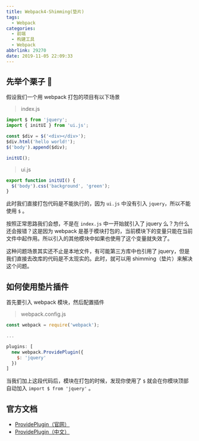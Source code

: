 ```yaml
---
title: Webpack4-Shimming(垫片)
tags:
  - Webpack
categories:
  - 前端
  - 构建工具
  - Webpack
abbrlink: 29270
date: 2019-11-05 22:09:33
---
```


## 先举个栗子 🌰

假设我们一个用 webpack 打包的项目有以下场景

> index.js

```js
import $ from 'jquery';
import { initUI } from 'ui.js';

const $div = $('<div></div>');
$div.html('hello world!');
$('body').append($div);

initUI();
```

<!-- more -->

> ui.js

```js
export function initUI() {
  $('body').css('background', 'green');
}
```

此时我们直接打包代码是不能执行的，因为 `ui.js` 中没有引入 `jquery`，所以不能使用 `$` 。

按照正常思路我们会想，不是在 `index.js` 中一开始就引入了 jquery 么？为什么还会报错？这是因为 webpack 是基于模块打包的，当前模块下的变量只能在当前文件中起作用。所以引入的其他模块中如果也使用了这个变量就失效了。

这种问题场景其实还不止是本地文件，有可能第三方库中也引用了 jquery，但是我们直接去改库的代码是不太现实的。此时，就可以用 shimming（垫片）来解决这个问题。

## 如何使用垫片插件

首先要引入 webpack 模块，然后配置插件

> webpack.config.js

```js
const webpack = require('webpack');

...

plugins: [
  new webpack.ProvidePlugin({
    $: 'jquery'
  })
]
```

当我们加上这段代码后，模块在打包的时候，发现你使用了 `$` 就会在你模块顶部自动加入 `import $ from 'jquery'` 。

## 官方文档

- [ProvidePlugin（官网）](https://webpack.js.org/plugins/provide-plugin/)
- [ProvidePlugin（中文）](https://webpack.docschina.org/plugins/provide-plugin/)
